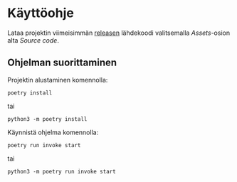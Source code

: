 # Käyttöohje

Lataa projektin viimeisimmän [releasen](https://github.com/Tatkuu/ot-harjoitustyo/releases/tag/Loppupalautus) lähdekoodi valitsemalla _Assets_-osion alta _Source code_.

## Ohjelman suorittaminen

Projektin alustaminen komennolla:
```
poetry install
```
tai 
```
python3 -m poetry install
```
Käynnistä ohjelma komennolla:
```
poetry run invoke start
```
tai
```
python3 -m poetry run invoke start
```

